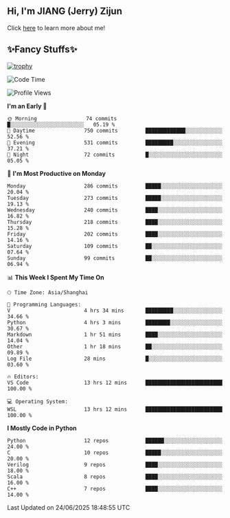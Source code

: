 ## Hi, I'm JIANG (Jerry) Zijun

Click [here](https://jzjerry.github.io/about/) to learn more about me!

## ✨Fancy Stuffs✨
[![trophy](https://github-profile-trophy.vercel.app/?username=jzjerry&theme=onedark)](https://github.com/ryo-ma/github-profile-trophy)
<!--START_SECTION:waka-->
![Code Time](http://img.shields.io/badge/Code%20Time-1%2C367%20hrs%2032%20mins-blue)

![Profile Views](http://img.shields.io/badge/Profile%20Views-0-blue)

**I'm an Early 🐤** 

```text
🌞 Morning                74 commits          █░░░░░░░░░░░░░░░░░░░░░░░░   05.19 % 
🌆 Daytime                750 commits         █████████████░░░░░░░░░░░░   52.56 % 
🌃 Evening                531 commits         █████████░░░░░░░░░░░░░░░░   37.21 % 
🌙 Night                  72 commits          █░░░░░░░░░░░░░░░░░░░░░░░░   05.05 % 
```
📅 **I'm Most Productive on Monday** 

```text
Monday                   286 commits         █████░░░░░░░░░░░░░░░░░░░░   20.04 % 
Tuesday                  273 commits         █████░░░░░░░░░░░░░░░░░░░░   19.13 % 
Wednesday                240 commits         ████░░░░░░░░░░░░░░░░░░░░░   16.82 % 
Thursday                 218 commits         ████░░░░░░░░░░░░░░░░░░░░░   15.28 % 
Friday                   202 commits         ████░░░░░░░░░░░░░░░░░░░░░   14.16 % 
Saturday                 109 commits         ██░░░░░░░░░░░░░░░░░░░░░░░   07.64 % 
Sunday                   99 commits          ██░░░░░░░░░░░░░░░░░░░░░░░   06.94 % 
```


📊 **This Week I Spent My Time On** 

```text
🕑︎ Time Zone: Asia/Shanghai

💬 Programming Languages: 
V                        4 hrs 34 mins       █████████░░░░░░░░░░░░░░░░   34.66 % 
Python                   4 hrs 3 mins        ████████░░░░░░░░░░░░░░░░░   30.67 % 
Markdown                 1 hr 51 mins        ████░░░░░░░░░░░░░░░░░░░░░   14.04 % 
Other                    1 hr 18 mins        ██░░░░░░░░░░░░░░░░░░░░░░░   09.89 % 
Log File                 28 mins             █░░░░░░░░░░░░░░░░░░░░░░░░   03.60 % 

🔥 Editors: 
VS Code                  13 hrs 12 mins      █████████████████████████   100.00 % 

💻 Operating System: 
WSL                      13 hrs 12 mins      █████████████████████████   100.00 % 
```

**I Mostly Code in Python** 

```text
Python                   12 repos            ██████░░░░░░░░░░░░░░░░░░░   24.00 % 
C                        10 repos            █████░░░░░░░░░░░░░░░░░░░░   20.00 % 
Verilog                  9 repos             ████░░░░░░░░░░░░░░░░░░░░░   18.00 % 
Scala                    8 repos             ████░░░░░░░░░░░░░░░░░░░░░   16.00 % 
C++                      7 repos             ████░░░░░░░░░░░░░░░░░░░░░   14.00 % 
```




 Last Updated on 24/06/2025 18:48:55 UTC
<!--END_SECTION:waka-->
